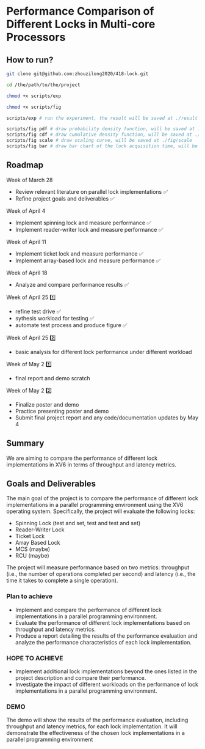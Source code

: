 
# Performance Comparison of Different Locks in Multi-core Processors

## How to run?
```bash
git clone git@github.com:zhouzilong2020/418-lock.git

cd /the/path/to/the/project

chmod +x scripts/exp

chmod +x scripts/fig

scripts/exp # run the experiment, the result will be saved at ./result

scripts/fig pdf # draw probability density function, will be saved at ./fig/pdf
scripts/fig cdf # draw cumulative density function, will be saved at ./fig/cdf
scripts/fig scale # draw scaling curve, will be saved at ./fig/scale
scripts/fig bar # draw bar chart of the lock acquisition time, will be saved at ./fig/bar
```

## Roadmap
Week of March 28
- Review relevant literature on parallel lock implementations :white_check_mark:
- Refine project goals and deliverables :white_check_mark:
    
Week of April 4
-  Implement spinning lock and measure performance :white_check_mark:
-  Implement reader-writer lock and measure performance :white_check_mark:
    
Week of April 11
- Implement ticket lock and measure performance :white_check_mark:
- Implement array-based lock and measure performance :white_check_mark:
    
Week of April 18
-  Analyze and compare performance results  :white_check_mark:    
    
Week of April 25 :one:
-  refine test drive :white_check_mark:
-  sythesis workload for testing :white_check_mark:
-  automate test process and produce figure :white_check_mark:

Week of April 25 :two:
- basic analysis for different lock performance under different workload

Week of May 2 :one:
- final report and demo scratch

Week of May 2 :two:
-  Finalize poster and demo 
- Practice presenting poster and demo
- Submit final project report and any code/documentation updates by May 4


## Summary
We are aiming to compare the performance of different lock implementations in XV6 in terms of throughput and latency metrics.

## Goals and Deliverables
The main goal of the project is to compare the performance of different lock implementations in a parallel programming environment using the XV6 operating system. Specifically, the project will evaluate the following locks: 
- Spinning Lock (test and set, test and test and set)
- Reader-Writer Lock
- Ticket Lock
- Array Based Lock 
- MCS (maybe) 
- RCU (maybe) 

The project will measure performance based on two metrics: throughput (i.e., the number of operations completed per second) and latency (i.e., the time it takes to complete a single operation).

  

### Plan to achieve
- Implement and compare the performance of different lock implementations in a parallel programming environment.
- Evaluate the performance of different lock implementations based on throughput and latency metrics.
- Produce a report detailing the results of the performance evaluation and analyze the performance characteristics of each lock implementation.

### HOPE TO ACHIEVE
- Implement additional lock implementations beyond the ones listed in the project description and compare their performance.
- Investigate the impact of different workloads on the performance of lock implementations in a parallel programming environment.

### DEMO
The demo will show the results of the performance evaluation, including throughput and latency metrics, for each lock implementation. It will demonstrate the effectiveness of the chosen lock implementations in a parallel programming environment